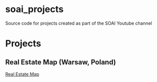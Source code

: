 # soai_projects
Source code for projects created as part of the SOAI Youtube channel

# Projects

## Real Estate Map (Warsaw, Poland)

[Real Estate Map](https://github.com/noveoko/soai_projects/blob/main/real_estate_map/)
